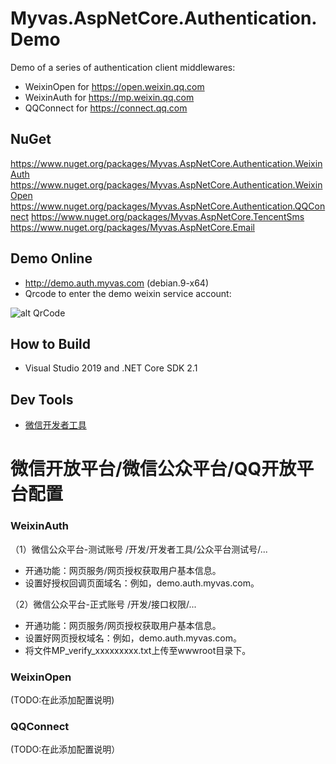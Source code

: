 # Myvas.AspNetCore.Authentication.Demo
Demo of a series of authentication client middlewares:
- WeixinOpen for https://open.weixin.qq.com
- WeixinAuth for https://mp.weixin.qq.com
- QQConnect for https://connect.qq.com

## NuGet
https://www.nuget.org/packages/Myvas.AspNetCore.Authentication.WeixinAuth
https://www.nuget.org/packages/Myvas.AspNetCore.Authentication.WeixinOpen
https://www.nuget.org/packages/Myvas.AspNetCore.Authentication.QQConnect
https://www.nuget.org/packages/Myvas.AspNetCore.TencentSms
https://www.nuget.org/packages/Myvas.AspNetCore.Email

## Demo Online
- http://demo.auth.myvas.com (debian.9-x64)
- Qrcode to enter the demo weixin service account:

![alt QrCode](http://mmbiz.qpic.cn/mmbiz_jpg/lPe5drS9euRQR1eCK5cGXaibHYL6vBR4pGLB34ju2hXCiaMQiayOU8w5GMfEH7WZsVNTnhLTpnzAC9xfdWuTT89OA/0)

## How to Build
* Visual Studio 2019 and .NET Core SDK 2.1

## Dev Tools
* [微信开发者工具](https://mp.weixin.qq.com/debug/wxadoc/dev/devtools/download.html)

# 微信开放平台/微信公众平台/QQ开放平台配置

### WeixinAuth
（1）微信公众平台-测试账号
/开发/开发者工具/公众平台测试号/...
- 开通功能：网页服务/网页授权获取用户基本信息。
- 设置好授权回调页面域名：例如，demo.auth.myvas.com。

（2）微信公众平台-正式账号
/开发/接口权限/...
- 开通功能：网页服务/网页授权获取用户基本信息。
- 设置好网页授权域名：例如，demo.auth.myvas.com。
- 将文件MP_verify_xxxxxxxxx.txt上传至wwwroot目录下。

### WeixinOpen
(TODO:在此添加配置说明)

### QQConnect
(TODO:在此添加配置说明）

